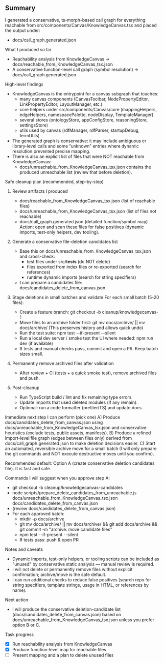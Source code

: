 Summary
-------

I generated a conservative, ts-morph-based call graph for everything reachable from
src/components/Canvas/KnowledgeCanvas.tsx and placed the output under:
- docs/call_graph.generated.json

What I produced so far
- Reachability analysis from KnowledgeCanvas -> docs/reachable_from_KnowledgeCanvas_tsx.json
- A conservative function-level call graph (symbol resolution) -> docs/call_graph.generated.json

High-level findings
- KnowledgeCanvas is the entrypoint for a canvas subgraph that touches:
  - many canvas components (CanvasToolbar, NodePropertyEditor, LinkPropertyEditor, LayoutManager, etc.)
  - core helpers under src/components/Canvas/core (mappingHelpers, edgeHelpers, namespacePalette, nodeDisplay, TemplateManager)
  - several stores (ontologyStore, appConfigStore, reasoningStore, settingsStore)
  - utils used by canvas (rdfManager, rdfParser, startupDebug, termUtils)
- The generated graph is conservative: it may include ambiguous or library-level calls and some "unknown" entries where dynamic resolution prevented precise mapping.
- There is also an explicit list of files that were NOT reachable from KnowledgeCanvas:
  - docs/unreachable_from_KnowledgeCanvas_tsx.json contains the produced unreachable list (review that before deletion).

Safe cleanup plan (recommended, step-by-step)
1) Review artifacts I produced
   - docs/reachable_from_KnowledgeCanvas_tsx.json  (list of reachable files)
   - docs/unreachable_from_KnowledgeCanvas_tsx.json (list of files not reachable)
   - docs/call_graph.generated.json (detailed function/symbol map)
   Action: open and scan these files for false positives (dynamic imports, test-only helpers, dev tooling).

2) Generate a conservative file-deletion candidates list
   - Base this on docs/unreachable_from_KnowledgeCanvas_tsx.json and cross-check:
     - test files under src/__tests__ (do NOT delete)
     - files exported from index files or re-exported (search for references)
     - runtime dynamic imports (search for string specifiers)
   - I can prepare a candidates file: docs/candidates_delete_from_canvas.json

3) Stage deletions in small batches and validate
   For each small batch (5-20 files):
   - Create a feature branch: git checkout -b cleanup/knowledgecanvas-1
   - Move files to an archive folder first: git mv <file> docs/archive/ || mv <file> docs/archive/
     (This preserves history and allows quick undo)
   - Run the test suite: npm test --if-present --silent
   - Run a local dev server / smoke test the UI where needed: npm run dev (if available)
   - If tests and manual checks pass, commit and open a PR. Keep batch sizes small.

4) Permanently remove archived files after validation
   - After review + CI (tests + a quick smoke test), remove archived files and push.

5) Post-cleanup
   - Run TypeScript build / lint and fix remaining type errors.
   - Update imports that used deleted modules (if any remain).
   - Optional: run a code formatter (prettier/TS) and update docs.

Immediate next step I can perform (pick one)
A) Produce docs/candidates_delete_from_canvas.json using docs/unreachable_from_KnowledgeCanvas_tsx.json and conservative heuristics (exclude tests, public assets, manifests).
B) Produce a refined import-level file graph (edges between files only) derived from docs/call_graph.generated.json to make deletion decisions easier.
C) Start an automated, reversible archive move for a small batch (I will only prepare the git commands and NOT execute destructive moves until you confirm).

Recommended default: Option A (create conservative deletion candidates file). It is fast and safe.

Commands I will suggest when you approve step A:
- git checkout -b cleanup/knowledgecanvas-candidates
- node scripts/prepare_delete_candidates_from_unreachable.js docs/unreachable_from_KnowledgeCanvas_tsx.json docs/candidates_delete_from_canvas.json
- (review docs/candidates_delete_from_canvas.json)
- For each approved batch:
  - mkdir -p docs/archive
  - git mv <file1> <file2> docs/archive/  || mv <file1> docs/archive/ && git add docs/archive && git commit -m "archive: move candidate files"
  - npm test --if-present --silent
  - If tests pass: push & open PR

Notes and caveats
- Dynamic imports, test-only helpers, or tooling scripts can be included as "unused" by conservative static analysis — manual review is required.
- I will not delete or permanently remove files without explicit confirmation; archive/move is the safe default.
- I can run additional checks to reduce false positives (search repo for string specifiers, template strings, usage in HTML, or references by name).

Next action
- I will produce the conservative deletion-candidate list (docs/candidates_delete_from_canvas.json) based on docs/unreachable_from_KnowledgeCanvas_tsx.json unless you prefer option B or C.

Task progress
- [x] Run reachability analysis from KnowledgeCanvas
- [x] Produce function-level map for reachable files
- [ ] Present mapping and a plan to delete unused files
